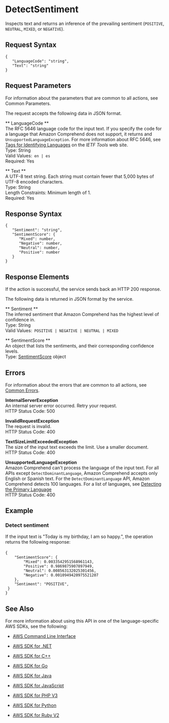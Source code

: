 # DetectSentiment<a name="API_DetectSentiment"></a>

Inspects text and returns an inference of the prevailing sentiment \(`POSITIVE`, `NEUTRAL`, `MIXED`, or `NEGATIVE`\)\. 

## Request Syntax<a name="API_DetectSentiment_RequestSyntax"></a>

```
{
   "LanguageCode": "string",
   "Text": "string"
}
```

## Request Parameters<a name="API_DetectSentiment_RequestParameters"></a>

For information about the parameters that are common to all actions, see Common Parameters\.

The request accepts the following data in JSON format\.

 ** LanguageCode **   
The RFC 5646 language code for the input text\. If you specify the code for a language that Amazon Comprehend does not support, it returns and `UnsupportedLanguageException`\. For more information about RFC 5646, see [Tags for Identifying Languages](https://tools.ietf.org/html/rfc5646) on the *IETF Tools* web site\.  
Type: String  
Valid Values:` en | es`   
Required: Yes

 ** Text **   
A UTF\-8 text string\. Each string must contain fewer that 5,000 bytes of UTF\-8 encoded characters\.  
Type: String  
Length Constraints: Minimum length of 1\.  
Required: Yes

## Response Syntax<a name="API_DetectSentiment_ResponseSyntax"></a>

```
{
   "Sentiment": "string",
   "SentimentScore": { 
      "Mixed": number,
      "Negative": number,
      "Neutral": number,
      "Positive": number
   }
}
```

## Response Elements<a name="API_DetectSentiment_ResponseElements"></a>

If the action is successful, the service sends back an HTTP 200 response\.

The following data is returned in JSON format by the service\.

 ** Sentiment **   
The inferred sentiment that Amazon Comprehend has the highest level of confidence in\.  
Type: String  
Valid Values:` POSITIVE | NEGATIVE | NEUTRAL | MIXED` 

 ** SentimentScore **   
An object that lists the sentiments, and their corresponding confidence levels\.  
Type: [SentimentScore](API_SentimentScore.md) object

## Errors<a name="API_DetectSentiment_Errors"></a>

For information about the errors that are common to all actions, see [Common Errors](CommonErrors.md)\.

 **InternalServerException**   
An internal server error occurred\. Retry your request\.  
HTTP Status Code: 500

 **InvalidRequestException**   
The request is invalid\.  
HTTP Status Code: 400

 **TextSizeLimitExceededException**   
The size of the input text exceeds the limit\. Use a smaller document\.  
HTTP Status Code: 400

 **UnsupportedLanguageException**   
Amazon Comprehend can't process the language of the input text\. For all APIs except `DetectDominantLanguage`, Amazon Comprehend accepts only English or Spanish text\. For the `DetectDominantLanguage` API, Amazon Comprehend detects 100 languages\. For a list of languages, see [Detecting the Primary Language ](how-languages.md)   
HTTP Status Code: 400

## Example<a name="API_DetectSentiment_Examples"></a>

### Detect sentiment<a name="API_DetectSentiment_Example_1"></a>

If the input text is "Today is my birthday, I am so happy\.", the operation returns the following response:

#### <a name="w3ab1c23b5c32c15b3b5"></a>

```
{
    "SentimentScore": {
        "Mixed": 0.0033542951568961143,
        "Positive": 0.9869875907897949,
        "Neutral": 0.008563132025301456,
        "Negative": 0.0010949420975521207
    },
    "Sentiment": "POSITIVE",
 }   
}
```

## See Also<a name="API_DetectSentiment_SeeAlso"></a>

For more information about using this API in one of the language\-specific AWS SDKs, see the following:

+  [AWS Command Line Interface](http://docs.aws.amazon.com/goto/aws-cli/comprehend-2017-11-27/DetectSentiment) 

+  [AWS SDK for \.NET](http://docs.aws.amazon.com/goto/DotNetSDKV3/comprehend-2017-11-27/DetectSentiment) 

+  [AWS SDK for C\+\+](http://docs.aws.amazon.com/goto/SdkForCpp/comprehend-2017-11-27/DetectSentiment) 

+  [AWS SDK for Go](http://docs.aws.amazon.com/goto/SdkForGoV1/comprehend-2017-11-27/DetectSentiment) 

+  [AWS SDK for Java](http://docs.aws.amazon.com/goto/SdkForJava/comprehend-2017-11-27/DetectSentiment) 

+  [AWS SDK for JavaScript](http://docs.aws.amazon.com/goto/AWSJavaScriptSDK/comprehend-2017-11-27/DetectSentiment) 

+  [AWS SDK for PHP V3](http://docs.aws.amazon.com/goto/SdkForPHPV3/comprehend-2017-11-27/DetectSentiment) 

+  [AWS SDK for Python](http://docs.aws.amazon.com/goto/boto3/comprehend-2017-11-27/DetectSentiment) 

+  [AWS SDK for Ruby V2](http://docs.aws.amazon.com/goto/SdkForRubyV2/comprehend-2017-11-27/DetectSentiment) 